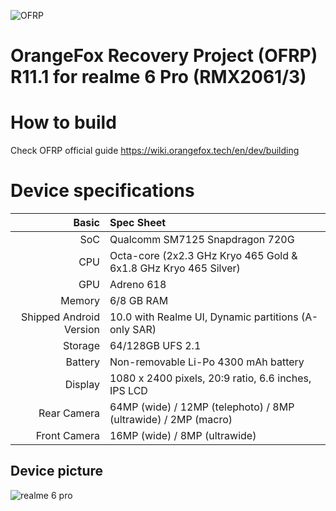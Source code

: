![OFRP](https://i.ibb.co/4WgF7pR/banner-2.png "OFRP")

OrangeFox Recovery Project (OFRP) R11.1 for realme 6 Pro (RMX2061/3)
======================================

# How to build
Check OFRP official guide https://wiki.orangefox.tech/en/dev/building

# Device specifications

Basic   | Spec Sheet
-------:|:-------------------------
SoC     | Qualcomm SM7125 Snapdragon 720G
CPU     | Octa-core (2x2.3 GHz Kryo 465 Gold & 6x1.8 GHz Kryo 465 Silver)
GPU     | Adreno 618
Memory  | 6/8 GB RAM
Shipped Android Version | 10.0 with Realme UI, Dynamic partitions (A-only SAR)
Storage | 64/128GB UFS 2.1
Battery | Non-removable Li-Po 4300 mAh battery
Display | 1080 x 2400 pixels, 20:9 ratio, 6.6 inches, IPS LCD
Rear Camera  | 64MP (wide) / 12MP (telephoto) / 8MP (ultrawide) / 2MP (macro)
Front Camera | 16MP (wide) / 8MP (ultrawide)

## Device picture
![realme 6 pro](https://fdn2.gsmarena.com/vv/pics/realme/realme-6-pro-1.jpg "realme 6 pro")
